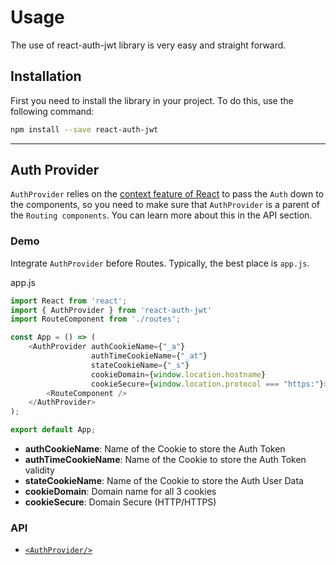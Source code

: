 # Usage

The use of react-auth-jwt library is very easy and straight forward.

## Installation
First you need to install the library in your project. To do this, use the following command:
```bash
npm install --save react-auth-jwt
```
---

## Auth Provider

`AuthProvider` relies on the [context feature of React](https://reactjs.org/docs/context.html) to pass the `Auth` down
to the components, so you need to make sure that `AuthProvider` is a parent of the `Routing components`.
You can learn more about this in the API section.

### Demo

Integrate `AuthProvider` before Routes. Typically, the best place is `app.js`.

app.js
```js
import React from 'react';
import { AuthProvider } from 'react-auth-jwt'
import RouteComponent from './routes';

const App = () => (
    <AuthProvider authCookieName={"_a"}
                  authTimeCookieName={"_at"}
                  stateCookieName={"_s"}
                  cookieDomain={window.location.hostname}
                  cookieSecure={window.location.protocol === "https:"}>
        <RouteComponent />
    </AuthProvider>
);

export default App;
```

- **authCookieName**: Name of the  Cookie to store the Auth Token
- **authTimeCookieName**: Name of the Cookie to store the Auth Token validity
- **stateCookieName**: Name of the Cookie to store the Auth User Data
- **cookieDomain**: Domain name for all 3 cookies
- **cookieSecure**: Domain Secure (HTTP/HTTPS)

### API
- [`<AuthProvider/>`](/api)


